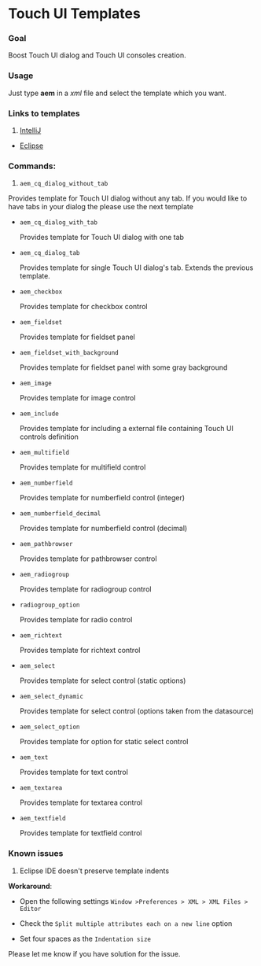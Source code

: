 # Touch UI Templates

### Goal

  Boost Touch UI dialog and Touch UI consoles creation.

### Usage

 Just type **aem** in a *xml* file and select the template which you want.

### Links to templates

1. [IntelliJ](IntelliJ/TouchUI.xml)

* [Eclipse](Eclipse/TouchUI.xml)


### Commands:

1. `aem_cq_dialog_without_tab`

  Provides template for Touch UI dialog without any tab. If you would like to have tabs in your dialog the please use the next template

* `aem_cq_dialog_with_tab`

  Provides template for Touch UI dialog with one tab

* `aem_cq_dialog_tab`

  Provides template for single Touch UI dialog's tab. Extends the previous template.

* `aem_checkbox`

  Provides template for checkbox control

* `aem_fieldset`

  Provides template for fieldset panel

* `aem_fieldset_with_background`

    Provides template for fieldset panel with some gray background

* `aem_image`

  Provides template for image control

* `aem_include`

  Provides template for including a external file containing Touch UI controls definition

* `aem_multifield`

  Provides template for multifield control

* `aem_numberfield`

  Provides template for numberfield control (integer)

* `aem_numberfield_decimal`

  Provides template for numberfield control (decimal)

* `aem_pathbrowser`

  Provides template for pathbrowser control

* `aem_radiogroup`

  Provides template for radiogroup control

* `radiogroup_option`

  Provides template for radio control

* `aem_richtext`

  Provides template for richtext control

* `aem_select`

  Provides template for select control (static options)

* `aem_select_dynamic`

  Provides template for select control (options taken from the datasource)

* `aem_select_option`

  Provides template for option for static select control

* `aem_text`

  Provides template for text control

* `aem_textarea`

  Provides template for textarea control

* `aem_textfield`

  Provides template for textfield control


### Known issues

1. Eclipse IDE doesn't preserve template indents

  **Workaround**:

  * Open the following settings `Window >Preferences > XML > XML Files > Editor`

  * Check the `Split multiple attributes each on a new line` option

  * Set four spaces as the `Indentation size`

  Please let me know if you have solution for the issue.
